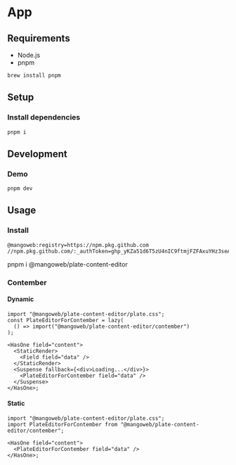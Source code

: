 # App

## Requirements

- Node.js
- pnpm

```sh
brew install pnpm
```

## Setup

### Install dependencies

```sh
pnpm i
```

## Development

### Demo

```sh
pnpm dev
```

## Usage

### Install

```npmrc
@mangoweb:registry=https://npm.pkg.github.com
//npm.pkg.github.com/:_authToken=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
```

pnpm i @mangoweb/plate-content-editor

### Contember

#### Dynamic

```tsx
import "@mangoweb/plate-content-editor/plate.css";
const PlateEditorForContember = lazy(
  () => import("@mangoweb/plate-content-editor/contember")
);

<HasOne field="content">
  <StaticRender>
    <Field field="data" />
  </StaticRender>
  <Suspense fallback={<div>Loading...</div>}>
    <PlateEditorForContember field="data" />
  </Suspense>
</HasOne>;
```

#### Static

```tsx
import "@mangoweb/plate-content-editor/plate.css";
import PlateEditorForContember from "@mangoweb/plate-content-editor/contember";

<HasOne field="content">
  <PlateEditorForContember field="data" />
</HasOne>;
```
